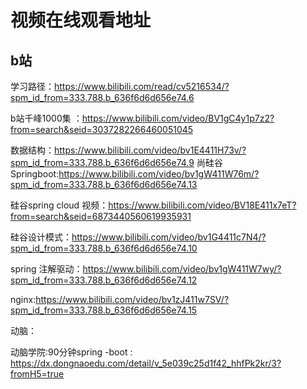 # 视频在线观看地址


## b站

学习路径：https://www.bilibili.com/read/cv5216534/?spm_id_from=333.788.b_636f6d6d656e74.6

b站千峰1000集 ：https://www.bilibili.com/video/BV1gC4y1p7z2?from=search&seid=3037282266460051045

数据结构：https://www.bilibili.com/video/bv1E4411H73v/?spm_id_from=333.788.b_636f6d6d656e74.9
尚硅谷Springboot:https://www.bilibili.com/video/bv1gW411W76m/?spm_id_from=333.788.b_636f6d6d656e74.13


硅谷spring cloud 视频：https://www.bilibili.com/video/BV18E411x7eT?from=search&seid=6873440560619935931


硅谷设计模式：https://www.bilibili.com/video/bv1G4411c7N4/?spm_id_from=333.788.b_636f6d6d656e74.10

spring 注解驱动：https://www.bilibili.com/video/bv1gW411W7wy/?spm_id_from=333.788.b_636f6d6d656e74.12

nginx:https://www.bilibili.com/video/bv1zJ411w7SV/?spm_id_from=333.788.b_636f6d6d656e74.15

动脑：

动脑学院:90分钟spring -boot : https://dx.dongnaoedu.com/detail/v_5e039c25d1f42_hhfPk2kr/3?fromH5=true 